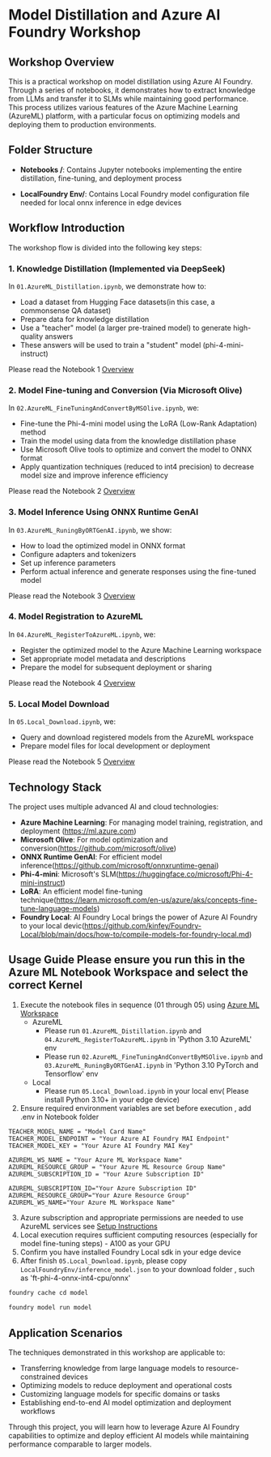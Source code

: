 # **Model Distillation and Azure AI Foundry Workshop**

## Workshop Overview

This is a practical workshop on model distillation using Azure AI Foundry. Through a series of notebooks, it demonstrates how to extract knowledge from LLMs and transfer it to SLMs while maintaining good performance. This process utilizes various features of the Azure Machine Learning (AzureML) platform, with a particular focus on optimizing models and deploying them to production environments.

## Folder Structure


- **Notebooks /**: Contains Jupyter notebooks implementing the entire distillation, fine-tuning, and deployment process

- **LocalFoundry Env/**: Contains Local Foundry model configuration file needed for local onnx inference in edge devices
  

## Workflow Introduction

The workshop flow is divided into the following key steps:

### 1. Knowledge Distillation (Implemented via DeepSeek)
In `01.AzureML_Distillation.ipynb`, we demonstrate how to:
- Load a dataset from Hugging Face datasets(in this case, a commonsense QA dataset)
- Prepare data for knowledge distillation
- Use a "teacher" model (a larger pre-trained model) to generate high-quality answers
- These answers will be used to train a "student" model (phi-4-mini-instruct)

Please read the Notebook 1 [Overview](./Notebook/01.Overview.md)

### 2. Model Fine-tuning and Conversion (Via Microsoft Olive)
In `02.AzureML_FineTuningAndConvertByMSOlive.ipynb`, we:
- Fine-tune the Phi-4-mini model using the LoRA (Low-Rank Adaptation) method
- Train the model using data from the knowledge distillation phase
- Use Microsoft Olive tools to optimize and convert the model to ONNX format
- Apply quantization techniques (reduced to int4 precision) to decrease model size and improve inference efficiency

Please read the Notebook 2 [Overview](./Notebook/02.Overview.md)

### 3. Model Inference Using ONNX Runtime GenAI
In `03.AzureML_RuningByORTGenAI.ipynb`, we show:
- How to load the optimized model in ONNX format
- Configure adapters and tokenizers
- Set up inference parameters
- Perform actual inference and generate responses using the fine-tuned model

Please read the Notebook 3 [Overview](./Notebook/03.Overview.md)

### 4. Model Registration to AzureML
In `04.AzureML_RegisterToAzureML.ipynb`, we:
- Register the optimized model to the Azure Machine Learning workspace
- Set appropriate model metadata and descriptions
- Prepare the model for subsequent deployment or sharing

Please read the Notebook 4 [Overview](./Notebook/04.Overview.md)

### 5. Local Model Download
In `05.Local_Download.ipynb`, we:
- Query and download registered models from the AzureML workspace
- Prepare model files for local development or deployment

Please read the Notebook 5 [Overview](./Notebook/05.Overview.md)

## Technology Stack

The project uses multiple advanced AI and cloud technologies:

- **Azure Machine Learning**: For managing model training, registration, and deployment (https://ml.azure.com)
- **Microsoft Olive**: For model optimization and conversion(https://github.com/microsoft/olive)
- **ONNX Runtime GenAI**: For efficient model inference(https://github.com/microsoft/onnxruntime-genai)
- **Phi-4-mini**: Microsoft's SLM(https://huggingface.co/microsoft/Phi-4-mini-instruct)
- **LoRA**: An efficient model fine-tuning technique(https://learn.microsoft.com/en-us/azure/aks/concepts-fine-tune-language-models)
- **Foundry Local**: AI Foundry Local brings the power of Azure AI Foundry to your local devic(https://github.com/kinfey/Foundry-Local/blob/main/docs/how-to/compile-models-for-foundry-local.md)

## Usage Guide **Please ensure you run this in the Azure ML Notebook Workspace and select the correct Kernel**

1. Execute the notebook files in sequence (01 through 05) using [Azure ML Workspace](https://ml.azure.com)
    - AzureML
        - Please run `01.AzureML_Distillation.ipynb` and `04.AzureML_RegisterToAzureML.ipynb` in 'Python 3.10 AzureML' env
        - Please run `02.AzureML_FineTuningAndConvertByMSOlive.ipynb` and `03.AzureML_RuningByORTGenAI.ipynb` in 'Python 3.10 PyTorch and Tensorflow' env 
    - Local
        - Please run `05.Local_Download.ipynb` in your local env( Please install Python 3.10+ in your edge device)
2. Ensure required environment variables are set before execution , add .env in Notebook folder
```
TEACHER_MODEL_NAME = "Model Card Name"
TEACHER_MODEL_ENDPOINT = "Your Azure AI Foundry MAI Endpoint"
TEACHER_MODEL_KEY = "Your Azure AI Foundry MAI Key"

AZUREML_WS_NAME = "Your Azure ML Workspace Name"
AZUREML_RESOURCE_GROUP = "Your Azure ML Resource Group Name"
AZUREML_SUBSCRIPTION_ID = "Your Azure Subscription ID"

AZUREML_SUBSCRIPTION_ID="Your Azure Subscription ID"
AZUREML_RESOURCE_GROUP="Your Azure Resource Group"
AZUREML_WS_NAME="Your Azure ML Workspace Name"
```
3. Azure subscription and appropriate permissions are needed to use AzureML services see [Setup Instructions](../lab_manual/setup_instructions.md)
4. Local execution requires sufficient computing resources (especially for model fine-tuning steps) - A100 as your GPU 
5. Confirm you have installed Foundry Local sdk in your edge device
6. After finish `05.Local_Download.ipynb`, please copy `LocalFoundryEnv/inference_model.json` to your download folder , such as 'ft-phi-4-onnx-int4-cpu/onnx'

```bash
foundry cache cd model
 
foundry model run model
```

## Application Scenarios

The techniques demonstrated in this workshop are applicable to:
- Transferring knowledge from large language models to resource-constrained devices
- Optimizing models to reduce deployment and operational costs
- Customizing language models for specific domains or tasks
- Establishing end-to-end AI model optimization and deployment workflows

Through this project, you will learn how to leverage Azure AI Foundry capabilities to optimize and deploy efficient AI models while maintaining performance comparable to larger models.

